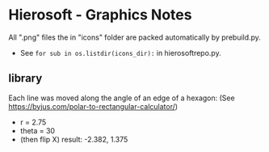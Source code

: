 # Hierosoft - Graphics Notes

All ".png" files the in "icons" folder are packed automatically by prebuild.py.
- See `for sub in os.listdir(icons_dir):` in hierosoftrepo.py.


## library
Each line was moved along the angle of an edge of a hexagon:
(See <https://byjus.com/polar-to-rectangular-calculator/>)
- r = 2.75
- theta = 30
- (then flip X) result: -2.382, 1.375
